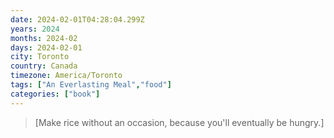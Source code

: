 ```yaml
---
date: 2024-02-01T04:28:04.299Z
years: 2024
months: 2024-02
days: 2024-02-01
city: Toronto
country: Canada
timezone: America/Toronto
tags: ["An Everlasting Meal","food"]
categories: ["book"]
---
```

> [Make rice without an occasion, because you'll eventually be hungry.]
